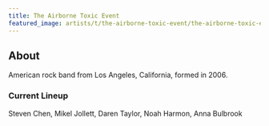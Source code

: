 ```yaml
---
title: The Airborne Toxic Event
featured_image: artists/t/the-airborne-toxic-event/the-airborne-toxic-event.jpg
---
```

## About

American rock band from Los Angeles, California, formed in 2006. 

### Current Lineup

Steven Chen, Mikel Jollett, Daren Taylor, Noah Harmon, Anna Bulbrook

